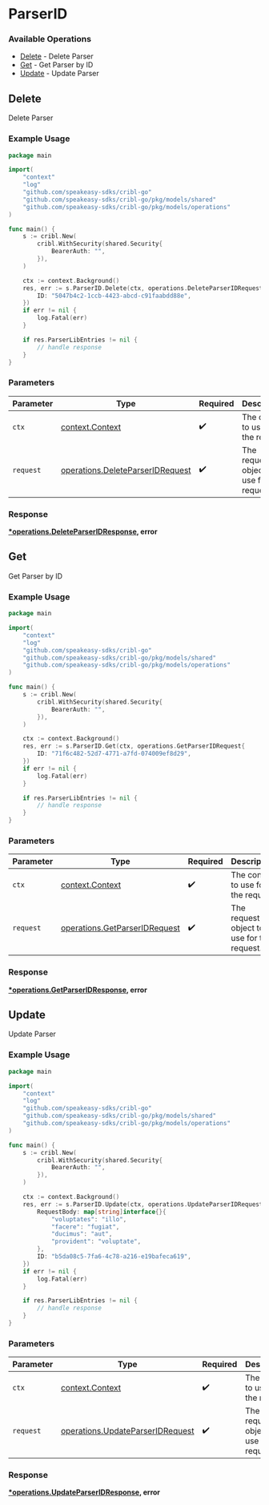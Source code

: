 # ParserID

### Available Operations

* [Delete](#delete) - Delete Parser
* [Get](#get) - Get Parser by ID
* [Update](#update) - Update Parser

## Delete

Delete Parser

### Example Usage

```go
package main

import(
	"context"
	"log"
	"github.com/speakeasy-sdks/cribl-go"
	"github.com/speakeasy-sdks/cribl-go/pkg/models/shared"
	"github.com/speakeasy-sdks/cribl-go/pkg/models/operations"
)

func main() {
    s := cribl.New(
        cribl.WithSecurity(shared.Security{
            BearerAuth: "",
        }),
    )

    ctx := context.Background()
    res, err := s.ParserID.Delete(ctx, operations.DeleteParserIDRequest{
        ID: "5047b4c2-1ccb-4423-abcd-c91faabdd88e",
    })
    if err != nil {
        log.Fatal(err)
    }

    if res.ParserLibEntries != nil {
        // handle response
    }
}
```

### Parameters

| Parameter                                                                            | Type                                                                                 | Required                                                                             | Description                                                                          |
| ------------------------------------------------------------------------------------ | ------------------------------------------------------------------------------------ | ------------------------------------------------------------------------------------ | ------------------------------------------------------------------------------------ |
| `ctx`                                                                                | [context.Context](https://pkg.go.dev/context#Context)                                | :heavy_check_mark:                                                                   | The context to use for the request.                                                  |
| `request`                                                                            | [operations.DeleteParserIDRequest](../../models/operations/deleteparseridrequest.md) | :heavy_check_mark:                                                                   | The request object to use for the request.                                           |


### Response

**[*operations.DeleteParserIDResponse](../../models/operations/deleteparseridresponse.md), error**


## Get

Get Parser by ID

### Example Usage

```go
package main

import(
	"context"
	"log"
	"github.com/speakeasy-sdks/cribl-go"
	"github.com/speakeasy-sdks/cribl-go/pkg/models/shared"
	"github.com/speakeasy-sdks/cribl-go/pkg/models/operations"
)

func main() {
    s := cribl.New(
        cribl.WithSecurity(shared.Security{
            BearerAuth: "",
        }),
    )

    ctx := context.Background()
    res, err := s.ParserID.Get(ctx, operations.GetParserIDRequest{
        ID: "71f6c482-52d7-4771-a7fd-074009ef8d29",
    })
    if err != nil {
        log.Fatal(err)
    }

    if res.ParserLibEntries != nil {
        // handle response
    }
}
```

### Parameters

| Parameter                                                                      | Type                                                                           | Required                                                                       | Description                                                                    |
| ------------------------------------------------------------------------------ | ------------------------------------------------------------------------------ | ------------------------------------------------------------------------------ | ------------------------------------------------------------------------------ |
| `ctx`                                                                          | [context.Context](https://pkg.go.dev/context#Context)                          | :heavy_check_mark:                                                             | The context to use for the request.                                            |
| `request`                                                                      | [operations.GetParserIDRequest](../../models/operations/getparseridrequest.md) | :heavy_check_mark:                                                             | The request object to use for the request.                                     |


### Response

**[*operations.GetParserIDResponse](../../models/operations/getparseridresponse.md), error**


## Update

Update Parser

### Example Usage

```go
package main

import(
	"context"
	"log"
	"github.com/speakeasy-sdks/cribl-go"
	"github.com/speakeasy-sdks/cribl-go/pkg/models/shared"
	"github.com/speakeasy-sdks/cribl-go/pkg/models/operations"
)

func main() {
    s := cribl.New(
        cribl.WithSecurity(shared.Security{
            BearerAuth: "",
        }),
    )

    ctx := context.Background()
    res, err := s.ParserID.Update(ctx, operations.UpdateParserIDRequest{
        RequestBody: map[string]interface{}{
            "voluptates": "illo",
            "facere": "fugiat",
            "ducimus": "aut",
            "provident": "voluptate",
        },
        ID: "b5da08c5-7fa6-4c78-a216-e19bafeca619",
    })
    if err != nil {
        log.Fatal(err)
    }

    if res.ParserLibEntries != nil {
        // handle response
    }
}
```

### Parameters

| Parameter                                                                            | Type                                                                                 | Required                                                                             | Description                                                                          |
| ------------------------------------------------------------------------------------ | ------------------------------------------------------------------------------------ | ------------------------------------------------------------------------------------ | ------------------------------------------------------------------------------------ |
| `ctx`                                                                                | [context.Context](https://pkg.go.dev/context#Context)                                | :heavy_check_mark:                                                                   | The context to use for the request.                                                  |
| `request`                                                                            | [operations.UpdateParserIDRequest](../../models/operations/updateparseridrequest.md) | :heavy_check_mark:                                                                   | The request object to use for the request.                                           |


### Response

**[*operations.UpdateParserIDResponse](../../models/operations/updateparseridresponse.md), error**

